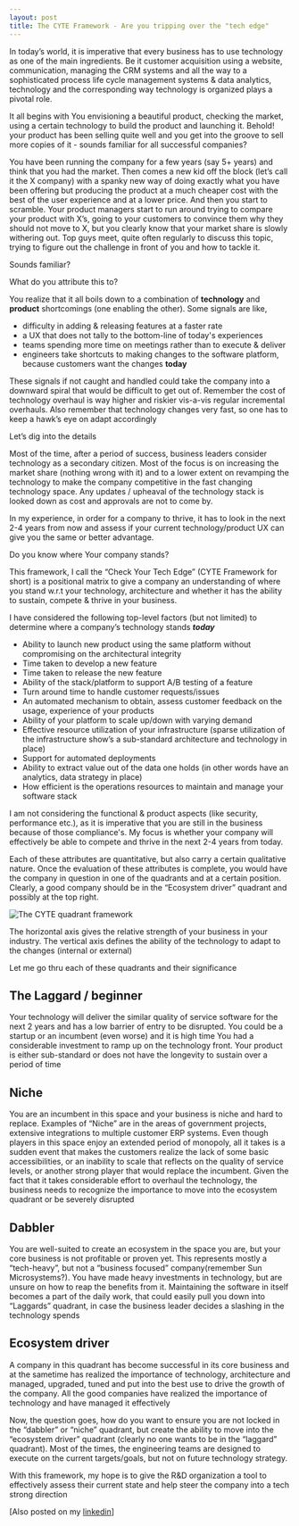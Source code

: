 ```yaml
---
layout: post
title: The CYTE Framework - Are you tripping over the "tech edge"
---
```


In today’s world, it is imperative that every business has to use technology as one of the main ingredients. Be it customer acquisition using a website, communication, managing the CRM systems and all the way to a sophisticated process life cycle management systems & data analytics, technology and the corresponding way technology is organized plays a pivotal role.

It all begins with You envisioning a beautiful product, checking the market, using a certain technology to build the product and launching it. Behold! your product has been selling quite well and you get into the groove to sell more copies of it - sounds familiar for all successful companies?

You have been running the company for a few years (say 5+ years) and think that you had the market. Then comes a new kid off the block (let’s call it the X company) with a spanky new way of doing exactly what you have been offering but producing the product at a much cheaper cost with the best of the user experience and at a lower price. And then you start to scramble. Your product managers start to run around trying to compare your product with X’s, going to your customers to convince them why they should not move to X, but you clearly know that your market share is slowly withering out. Top guys meet, quite often regularly to discuss this topic, trying to figure out the challenge in front of you and how to tackle it.

Sounds familiar?

What do you attribute this to?

You realize that it all boils down to a combination of  **technology**  and  **product**  shortcomings (one enabling the other). Some signals are like,

-   difficulty in adding & releasing features at a faster rate
-   a UX that does not tally to the bottom-line of today's experiences
-   teams spending more time on meetings rather than to execute & deliver
-   engineers take shortcuts to making changes to the software platform, because customers want the changes  **today**

These signals if not caught and handled could take the company into a downward spiral that would be difficult to get out of. Remember the cost of technology overhaul is way higher and riskier vis-a-vis regular incremental overhauls. Also remember that technology changes very fast, so one has to keep a hawk’s eye on adapt accordingly

Let’s dig into the details

Most of the time, after a period of success, business leaders consider technology as a secondary citizen. Most of the focus is on increasing the market share (nothing wrong with it) and to a lower extent on revamping the technology to make the company competitive in the fast changing technology space. Any updates / upheaval of the technology stack is looked down as cost and approvals are not to come by.

In my experience, in order for a company to thrive, it has to look in the next 2-4 years from now and assess if your current technology/product UX can give you the same or better advantage.

Do you know where Your company stands?

This framework, I call the “Check Your Tech Edge” (CYTE Framework for short) is a positional matrix to give a company an understanding of where you stand w.r.t your technology, architecture and whether it has the ability to sustain, compete & thrive in your business.

I have considered the following top-level factors (but not limited) to determine where a company’s technology stands ***today***

-   Ability to launch new product using the same platform without compromising on the architectural integrity
-   Time taken to develop a new feature
-   Time taken to release the new feature
-   Ability of the stack/platform to support A/B testing of a feature
-   Turn around time to handle customer requests/issues
-   An automated mechanism to obtain, assess customer feedback on the usage, experience of your products
-   Ability of your platform to scale up/down with varying demand
-   Effective resource utilization of your infrastructure (sparse utilization of the infrastructure show’s a sub-standard architecture and technology in place)
-   Support for automated deployments
-   Ability to extract value out of the data one holds (in other words have an analytics, data strategy in place)
-   How efficient is the operations resources to maintain and manage your software stack

I am not considering the functional & product aspects (like security, performance etc.), as it is imperative that you are still in the business because of those compliance's. My focus is whether your company will effectively be able to compete and thrive in the next 2-4 years from today.

Each of these attributes are quantitative, but also carry a certain qualitative nature. Once the evaluation of these attributes is complete, you would have the company in question in one of the quadrants and at a certain position. Clearly, a good company should be in the “Ecosystem driver” quadrant and possibly at the top right.

![The CYTE quadrant framework](https://media-exp1.licdn.com/dms/image/C5612AQHE5RYIMMa_Dg/article-inline_image-shrink_1000_1488/0?e=1597276800&v=beta&t=NICXLhLveGWXaKI3Yo-3NONXG7urYAHnG9TcloMzS2E)

The horizontal axis gives the relative strength of your business in your industry. The vertical axis defines the ability of the technology to adapt to the changes (internal or external)

Let me go thru each of these quadrants and their significance

## **The Laggard / beginner**

Your technology will deliver the similar quality of service software for the next 2 years and has a low barrier of entry to be disrupted. You could be a startup or an incumbent (even worse) and it is high time You had a considerable investment to ramp up on the technology front. Your product is either sub-standard or does not have the longevity to sustain over a period of time

## **Niche**

You are an incumbent in this space and your business is niche and hard to replace. Examples of “Niche” are in the areas of government projects, extensive integrations to multiple customer ERP systems. Even though players in this space enjoy an extended period of monopoly, all it takes is a sudden event that makes the customers realize the lack of some basic accessibilities, or an inability to scale that reflects on the quality of service levels, or another strong player that would replace the incumbent. Given the fact that it takes considerable effort to overhaul the technology, the business needs to recognize the importance to move into the ecosystem quadrant or be severely disrupted

## **Dabbler**

You are well-suited to create an ecosystem in the space you are, but your core business is not profitable or proven yet. This represents mostly a “tech-heavy”, but not a “business focused” company(remember Sun Microsystems?). You have made heavy investments in technology, but are unsure on how to reap the benefits from it. Maintaining the software in itself becomes a part of the daily work, that could easily pull you down into “Laggards” quadrant, in case the business leader decides a slashing in the technology spends

## **Ecosystem driver**

A company in this quadrant has become successful in its core business and at the sametime has realized the importance of technology, architecture and managed, upgraded, tuned and put into the best use to drive the growth of the company. All the good companies have realized the importance of technology and have managed it effectively

Now, the question goes, how do you want to ensure you are not locked in the “dabbler” or “niche” quadrant, but create the ability to move into the “ecosystem driver” quadrant (clearly no one wants to be in the “laggard” quadrant). Most of the times, the engineering teams are designed to execute on the current targets/goals, but not on future technology strategy.

With this framework, my hope is to give the R&D organization a tool to effectively assess their current state and help steer the company into a tech strong direction


[Also posted on my [linkedin](https://www.linkedin.com/pulse/cyte-framework-you-tripping-over-tech-edge-sateesh-kavuri/)]

